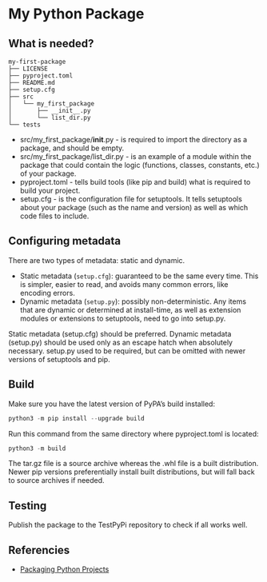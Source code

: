 # My Python Package

## What is needed?

```
my-first-package
├── LICENSE
├── pyproject.toml
├── README.md
├── setup.cfg
├── src
│   └── my_first_package
│       ├── __init__.py
│       └── list_dir.py
└── tests
```
- src/my_first_package/__init__.py - is required to import the directory as a package, and should be empty.
- src/my_first_package/list_dir.py - is an example of a module within the package that could contain the logic (functions, classes, constants, etc.) of your package.
- pyproject.toml - tells build tools (like pip and build) what is required to build your project. 
- setup.cfg - is the configuration file for setuptools. It tells setuptools about your package (such as the name and version) as well as which code files to include.

## Configuring metadata
There are two types of metadata: static and dynamic.

- Static metadata (`setup.cfg`): guaranteed to be the same every time. This is simpler, easier to read, and avoids many common errors, like encoding errors.
- Dynamic metadata (`setup.py`): possibly non-deterministic. Any items that are dynamic or determined at install-time, as well as extension modules or extensions to setuptools, need to go into setup.py.

Static metadata (setup.cfg) should be preferred. Dynamic metadata (setup.py) should be used only as an escape hatch when absolutely necessary. setup.py used to be required, but can be omitted with newer versions of setuptools and pip.

## Build
Make sure you have the latest version of PyPA’s build installed:
```python
python3 -m pip install --upgrade build
```

Run this command from the same directory where pyproject.toml is located:
```python
python3 -m build
```
The tar.gz file is a source archive whereas the .whl file is a built distribution. Newer pip versions preferentially install built distributions, but will fall back to source archives if needed.

## Testing
Publish the package to the TestPyPi repository to check if all works well.


## Referencies
- [Packaging Python Projects](https://packaging.python.org/tutorials/packaging-projects/)
